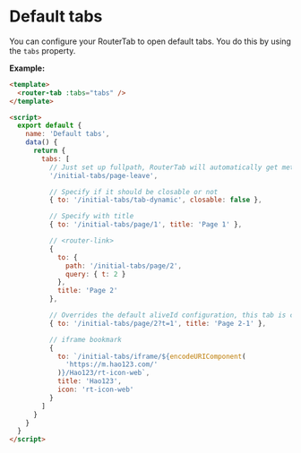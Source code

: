 # Default tabs

You can configure your RouterTab to open default tabs. You do this by using the `tabs` property.

<doc-links api="#tabs" demo="/initial-tabs/"></doc-links>

**Example:**

```html {2,10,12,15,18,22,30,34}
<template>
  <router-tab :tabs="tabs" />
</template>

<script>
  export default {
    name: 'Default tabs',
    data() {
      return {
        tabs: [
          // Just set up fullpath, RouterTab will automatically get meta from your router configuration
          '/initial-tabs/page-leave',

          // Specify if it should be closable or not
          { to: '/initial-tabs/tab-dynamic', closable: false },

          // Specify with title
          { to: '/initial-tabs/page/1', title: 'Page 1' },

          // <router-link>
          {
            to: {
              path: '/initial-tabs/page/2',
              query: { t: 2 }
            },
            title: 'Page 2'
          },

          // Overrides the default aliveId configuration, this tab is consistent with the aliveId of the '/ initial-tabs / page / 2' tab, and only the first tab that appears will be retained
          { to: '/initial-tabs/page/2?t=1', title: 'Page 2-1' },

          // iframe bookmark
          {
            to: `/initial-tabs/iframe/${encodeURIComponent(
              'https://m.hao123.com/'
            )}/Hao123/rt-icon-web`,
            title: 'Hao123',
            icon: 'rt-icon-web'
          }
        ]
      }
    }
  }
</script>
```
